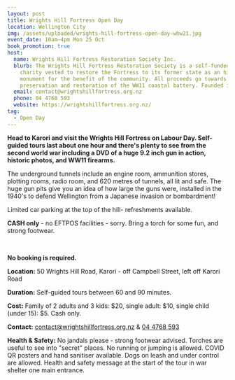```yaml
---
layout: post
title: Wrights Hill Fortress Open Day
location: Wellington City
img: /assets/uploaded/wrights-hill-fortress-open-day-whw21.jpg
event_date: 10am–4pm Mon 25 Oct
book_promotion: true
host:
  name: Wrights Hill Fortress Restoration Society Inc.
  blurb: The Wrights Hill Fortress Restoration Society is a self-funded registered
    charity vested to restore the Fortress to its former state as an historical
    monument for the benefit of the community. All proceeds go towards the
    preservation and restoration of the WW11 coastal battery. Founded in 1992.
  email: contact@wrightshillfortress.org.nz
  phone: 04 4768 593
  website: https://wrightshillfortress.org.nz/
tag:
  - Open Day
---
```

**Head to Karori and visit the Wrights Hill Fortress on Labour Day. Self-guided tours last about one hour and there's plenty to see from the second world war including a DVD of a huge 9.2 inch gun in action, historic photos, and WW11 firearms.** 

The underground tunnels include an engine room, ammunition stores, plotting rooms, radio room, and 620 metres of tunnels, all lit and safe. The huge gun pits give you an idea of how large the guns were, installed in the 1940's to defend Wellington from a Japanese invasion or bombardment! 

Limited car parking at the top of the hill- refreshments available. 

**CASH only** - no EFTPOS facilities - sorry. Bring a torch for some fun, and strong footwear.

<br>

**No booking is required.**

**Location:** 50 Wrights Hill Road, Karori - off Campbell Street, left off Karori Road

**Duration:** Self-guided tours between 60 and 90 minutes.

**Cost:** Family of 2 adults and 3 kids: $20, single adult: $10, single child (under 15): $5. Cash only. 

**Contact:** [contact@wrightshillfortress.org.nz](mailto:contact@wrightshillfortress.org.nz) & [04 4768 593](tel:044768593)

**Health & Safety:** No jandals please - strong footwear advised. Torches are useful to see into "secret" places. No running or jumping is allowed. COVID QR posters and hand sanitiser available. Dogs on leash and under control are allowed. Health and safety message at the start of the tour in war shelter one main entrance.
